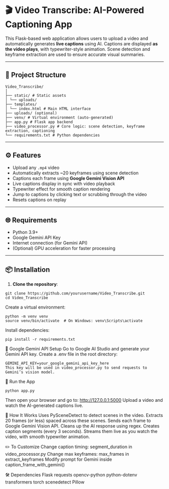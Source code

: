 # 🎬 Video Transcribe: AI-Powered Captioning App

This Flask-based web application allows users to upload a video and automatically generates **live captions** using AI. Captions are displayed **as the video plays**, with typewriter-style animation. Scene detection and keyframe extraction are used to ensure accurate visual summaries.

---

## 📁 Project Structure
```
Video_Transcribe/
│
├── static/ # Static assets
│ └── uploads/
├── templates/
│ └── index.html # Main HTML interface
├── uploads/ (optional)
├── venv/ # Virtual environment (auto-generated)
├── app.py # Flask app backend
├── video_processor.py # Core logic: scene detection, keyframe extraction, captioning
└── requirements.txt # Python dependencies
```
---

## ⚙️ Features

- Upload any `.mp4` video
- Automatically extracts ~20 keyframes using scene detection
- Captions each frame using **Google Gemini Vision API**
- Live captions display in sync with video playback
- Typewriter effect for smooth caption rendering
- Jump to captions by clicking text or scrubbing through the video
- Resets captions on replay

---

## 🌐 Requirements

- Python 3.9+
- Google Gemini API Key
- Internet connection (for Gemini API)
- (Optional) GPU acceleration for faster processing

---

## 📦 Installation

1. **Clone the repository**:

```
git clone https://github.com/yourusername/Video_Transcribe.git
cd Video_Transcribe
```

Create a virtual environment:
```
python -m venv venv
source venv/bin/activate  # On Windows: venv\Scripts\activate
```

Install dependencies:
```
pip install -r requirements.txt
```

🔐 Google Gemini API Setup
Go to Google AI Studio and generate your Gemini API key.
Create a .env file in the root directory:
```
GEMINI_API_KEY=your_google_gemini_api_key_here
This key will be used in video_processor.py to send requests to Gemini’s vision model.
```

🚀 Run the App
```
python app.py
```

Then open your browser and go to:
http://127.0.0.1:5000
Upload a video and watch the AI-generated captions live.

🧠 How It Works
Uses PySceneDetect to detect scenes in the video.
Extracts 20 frames (or less) spaced across these scenes.
Sends each frame to Google Gemini Vision API.
Cleans up the AI response using regex.
Creates caption segments (every 3 seconds).
Streams them live as you watch the video, with smooth typewriter animation.

✏️ To Customize
Change caption timing: segment_duration in video_processor.py
Change max keyframes: max_frames in extract_keyframes
Modify prompt for Gemini inside caption_frame_with_gemini()

🛠 Dependencies
Flask
requests
opencv-python
python-dotenv
transformers
torch
scenedetect
Pillow
